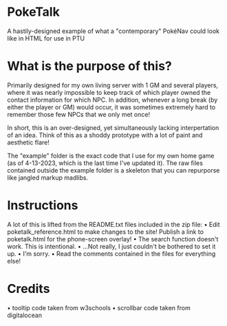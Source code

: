# PokeTalk
A hastily-designed example of what a "contemporary" PokéNav could look like in HTML for use in PTU

# What is the purpose of this?
Primarily designed for my own living server with 1 GM and several players, where it was nearly impossible to keep track of which player owned the contact information for which NPC. In addition, whenever a long break (by either the player or GM) would occur, it was sometimes extremely hard to remember those few NPCs that we only met once!

In short, this is an over-designed, yet simultaneously lacking interpertation of an idea. Think of this as a shoddy prototype with a lot of paint and aesthetic flare!

The "example" folder is the exact code that I use for my own home game (as of 4-13-2023, which is the last time I've updated it). The raw files contained outside the example folder is a skeleton that you can repurporse like jangled markup madlibs.

# Instructions
A lot of this is lifted from the README.txt files included in the zip file:
• Edit poketalk_reference.html to make changes to the site! Publish a link to poketalk.html for the phone-screen overlay!
• The search function doesn't work. This is intentional.
• ...Not really, I just couldn't be bothered to set it up.
• I'm sorry.
• Read the comments contained in the files for everything else!

# Credits
• tooltip code taken from w3schools
• scrollbar code taken from digitalocean
